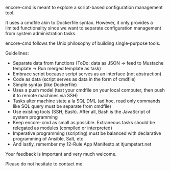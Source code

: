 encore-cmd is meant to explore a script-based configuration management tool.

It uses a cmdfile akin to Dockerfile syntax. However, it only provides a limited functionality since we want to separate configuration management from system administration tasks.

encore-cmd follows the Unix philosophy of building single-purpose tools.

Guidelines:

- Separate data from functions (ToDo: data as JSON -> feed to Mustache template -> Run merged template as task)
- Embrace script because script serves as an interface (not abstraction)
- Code as data (script serves as data in the form of cmdfile)
- Simple syntax (like Dockerfile)
- Uses a push model (test your cmdfile on your local computer, then push it to remote machines via SSH)
- Tasks alter machine state a la SQL DML (ad hoc, read only commands like SQL query must be separate from cmdfile)
- Use existing tools (SSH, Bash). After all, Bash is the JavaScript of system programming
- Keep encore-cmd as small as possible. Extraneous tasks should be relegated as modules (compiled or interpreted)
- Imperative programming (scripting) must be balanced with declarative programming of Ansible, Salt, etc
- And lastly, remember my 12-Rule App Manifesto at itjumpstart.net

Your feedback is important and very much welcome.

Please do not hesitate to contact me.

